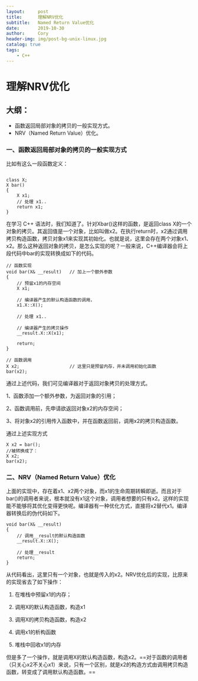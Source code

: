 ```yaml
---
layout:     post
title:      理解NRV优化
subtitle:   Named Return Value优化
date:       2019-10-30
author:     Cory
header-img: img/post-bg-unix-linux.jpg
catalog: true
tags:
    - C++
---
```

# 理解NRV优化
## 大纲：
- 函数返回局部对象的拷贝的一般实现方式。
- NRV（Named Return Value）优化。

### 一、函数返回局部对象的拷贝的一般实现方式
比如有这么一段函数定义：
```

class X;
X bar()
{
	X x1;
	// 处理 x1..
	return x1;
}
```
在学习 C++ 语法时，我们知道了。针对Xbar()这样的函数，是返回class X的一个对象的拷贝。其返回值是一个对象，比如叫做x2。在执行return时，x2通过调用拷贝构造函数，拷贝对象x1来实现其初始化。也就是说，这里会存在两个对象x1、x2。那么这种返回对象的拷贝，是怎么实现的呢？一般来说，C++编译器会将上段代码中bar的实现转换成如下的代码。

```
// 函数实现
void bar(X& __result)	// 加上一个额外参数
{
	// 预留x1的内存空间
	X x1;
 
	// 编译器产生的默认构造函数的调用，
	x1.X::X();
 
	// 处理 x1..
 
	// 编译器产生的拷贝操作
	__result.X::X(x1);
 
	return;
}
 
// 函数调用
X x2;					// 这里只是预留内存，并未调用初始化函数
bar(x2);
```

通过上述代码，我们可见编译器对于返回对象拷贝的处理方式。

1、函数添加一个额外参数，为返回对象的引用；

2、函数调用前，先申请欲返回对象x2的内存空间；

3、将对象x2的引用传入函数中，并在函数返回前，调用x2的拷贝构造函数。

通过上述实现方式
```
X x2 = bar();
//被转换成了：
X x2;
bar(x2);
```
### 二、NRV（Named Return Value）优化
上面的实现中，存在着x1、x2两个对象，而x1的生命周期转瞬即逝。而且对于bar()的调用者来说，根本就没有x1这个对象，调用者想要的只有x2。这样的实现能不能够将其优化变得更快呢。编译器有一种优化方式，直接将x2替代x1。编译器转换后的伪代码如下。
```
void bar(X& __result)
{
	// 调用__result的默认构造函数
	__result.X::X();
 
	// 处理__result
	return;
}
```

从代码看出，这里只有一个对象，也就是传入的x2。NRV优化后的实现，比原来的实现省去了如下操作：

1)  在堆栈中预留x1的内存；

2)  调用X的默认构造函数，构造x1

3)  调用X的拷贝构造函数，构造x2

4)  调用x1的析构函数

5)  堆栈中回收x1的内存

但是多了一个操作，就是调用X的默认构造函数，构造x2。==对于函数的调用者（只关心x2不关心x1）来说，只有一个区别，就是x2的构造方式由调用拷贝构造函数，转变成了调用默认构造函数。==
